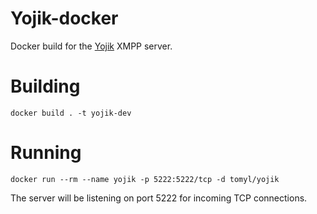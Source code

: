 # Yojik-docker

Docker build for the [Yojik](https://github.com/thomasylee/yojik) XMPP server.

# Building

`docker build . -t yojik-dev`

# Running

`docker run --rm --name yojik -p 5222:5222/tcp -d tomyl/yojik`

The server will be listening on port 5222 for incoming TCP connections.
